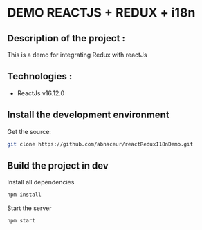 DEMO REACTJS + REDUX + i18n
============================

## Description of the project :

This is a demo for integrating Redux with reactJs

## Technologies :
 - ReactJs v16.12.0

## Install the development environment

Get the source:

```bash
git clone https://github.com/abnaceur/reactReduxI18nDemo.git
```
## Build the project in dev

Install all dependencies

```bash
npm install
```

Start the server

```bash
npm start
```